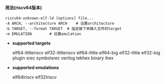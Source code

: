 #### 用法(riscv64版本)

```
riscv64-unknown-elf-ld [options] file...
-A ARCH, --architecture ARCH	# 设置architecture
-b TARGET, --format TARGET  # 指定接下来输入文件的target
-m EMULATION		# 设置emulation
```

- **supported targets**

   elf64-littleriscv elf32-littleriscv elf64-little elf64-big elf32-little elf32-big plugin srec symbolsrec verilog tekhex binary ihex

- **supported emulations**

  elf64lriscv elf32lriscv